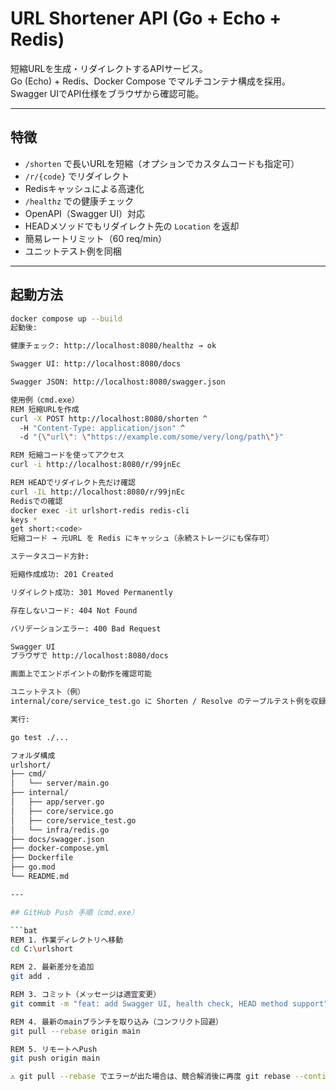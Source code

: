 # URL Shortener API (Go + Echo + Redis)

短縮URLを生成・リダイレクトするAPIサービス。  
Go (Echo) + Redis、Docker Compose でマルチコンテナ構成を採用。  
Swagger UIでAPI仕様をブラウザから確認可能。

---

## 特徴

- `/shorten` で長いURLを短縮（オプションでカスタムコードも指定可）
- `/r/{code}` でリダイレクト
- Redisキャッシュによる高速化
- `/healthz` での健康チェック
- OpenAPI（Swagger UI）対応
- HEADメソッドでもリダイレクト先の `Location` を返却
- 簡易レートリミット（60 req/min）
- ユニットテスト例を同梱

---

## 起動方法

```bash
docker compose up --build
起動後:

健康チェック: http://localhost:8080/healthz → ok

Swagger UI: http://localhost:8080/docs

Swagger JSON: http://localhost:8080/swagger.json

使用例（cmd.exe）
REM 短縮URLを作成
curl -X POST http://localhost:8080/shorten ^
  -H "Content-Type: application/json" ^
  -d "{\"url\": \"https://example.com/some/very/long/path\"}"

REM 短縮コードを使ってアクセス
curl -i http://localhost:8080/r/99jnEc

REM HEADでリダイレクト先だけ確認
curl -IL http://localhost:8080/r/99jnEc
Redisでの確認
docker exec -it urlshort-redis redis-cli
keys *
get short:<code>
短縮コード → 元URL を Redis にキャッシュ（永続ストレージにも保存可）

ステータスコード方針:

短縮作成成功: 201 Created

リダイレクト成功: 301 Moved Permanently

存在しないコード: 404 Not Found

バリデーションエラー: 400 Bad Request

Swagger UI
ブラウザで http://localhost:8080/docs

画面上でエンドポイントの動作を確認可能

ユニットテスト（例）
internal/core/service_test.go に Shorten / Resolve のテーブルテスト例を収録。

実行:

go test ./...

フォルダ構成
urlshort/
├── cmd/
│   └── server/main.go
├── internal/
│   ├── app/server.go
│   ├── core/service.go
│   ├── core/service_test.go
│   └── infra/redis.go
├── docs/swagger.json
├── docker-compose.yml
├── Dockerfile
├── go.mod
└── README.md

---

## GitHub Push 手順（cmd.exe）

```bat
REM 1. 作業ディレクトリへ移動
cd C:\urlshort

REM 2. 最新差分を追加
git add .

REM 3. コミット（メッセージは適宜変更）
git commit -m "feat: add Swagger UI, health check, HEAD method support"

REM 4. 最新のmainブランチを取り込み（コンフリクト回避）
git pull --rebase origin main

REM 5. リモートへPush
git push origin main

⚠️ git pull --rebase でエラーが出た場合は、競合解消後に再度 git rebase --continue を実行してから git push します。